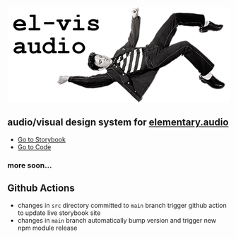 ![el-vis-audio](el-vis-audio-logo-700x300.png)
## audio/visual design system for [elementary.audio](https://elementary.audio)

- [Go to Storybook](https://blechdom.github.io/el-vis-audio)
- [Go to Code](https://github.com/blechdom/el-vis-audio)

### more soon...

## Github Actions

- changes in `src` directory committed to `main` branch trigger github action to update live storybook site
- changes in `main` branch automatically bump version and trigger new npm module release
